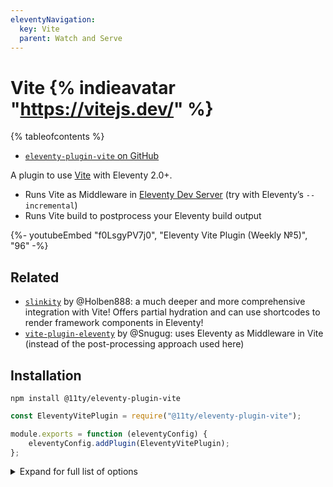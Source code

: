 ```yaml
---
eleventyNavigation:
  key: Vite
  parent: Watch and Serve
---
```


# Vite {% indieavatar "https://vitejs.dev/" %}

{% tableofcontents %}

- [`eleventy-plugin-vite` on GitHub](https://github.com/11ty/eleventy-plugin-vite)

A plugin to use [Vite](https://vitejs.dev/) with Eleventy 2.0+.

- Runs Vite as Middleware in [Eleventy Dev Server](/docs/dev-server/) (try with Eleventy’s `--incremental`)
- Runs Vite build to postprocess your Eleventy build output

<div class="youtube-related">
  {%- youtubeEmbed "f0LsgyPV7j0", "Eleventy Vite Plugin (Weekly №5)", "96" -%}
</div>

## Related

- [`slinkity`](https://slinkity.dev/) by @Holben888: a much deeper and more comprehensive integration with Vite! Offers partial hydration and can use shortcodes to render framework components in Eleventy!
- [`vite-plugin-eleventy`](https://www.npmjs.com/package/vite-plugin-eleventy) by @Snugug: uses Eleventy as Middleware in Vite (instead of the post-processing approach used here)

## Installation

```
npm install @11ty/eleventy-plugin-vite
```

```js
const EleventyVitePlugin = require("@11ty/eleventy-plugin-vite");

module.exports = function (eleventyConfig) {
	eleventyConfig.addPlugin(EleventyVitePlugin);
};
```

<details>
<summary>Expand for full list of options</summary>

View the [full list of Vite Configuration options](https://vitejs.dev/config/).

```js
const EleventyVitePlugin = require("@11ty/eleventy-plugin-vite");

module.exports = function (eleventyConfig) {
	eleventyConfig.addPlugin(EleventyVitePlugin, {
		tempFolderName: ".11ty-vite", // Default name of the temp folder

		// Options passed to the Eleventy Dev Server
		// e.g. domdiff, enabled, etc.

		// Added in Vite plugin v2.0.0
		serverOptions: {},

		// Defaults are shown:
		viteOptions: {
			clearScreen: false,
			appType: "mpa", // New in v2.0.0

			server: {
				mode: "development",
				middlewareMode: true,
			},

			build: {
				mode: "production",
			},

			// New in v2.0.0
			resolve: {
				alias: {
					// Allow references to `node_modules` folder directly
					"/node_modules": path.resolve(".", "node_modules"),
				},
			},
		},
	});
};
```

See the full list of [`serverOptions` on the Dev Server documentation](/docs/dev-server/).

</details>
